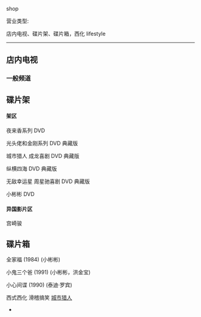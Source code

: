 shop

营业类型:

店内电视、碟片架、碟片箱，西化 lifestyle

<hr>

## 店内电视

### 一般频道

## 碟片架

#### 架区

夜来香系列 DVD

光头佬和金刚系列 DVD 典藏版

城市猎人 成龙喜剧 DVD 典藏版

纵横四海 DVD 典藏版

无敌幸运星 周星驰喜剧 DVD 典藏版

小彬彬 DVD

#### 异国影片区

宫崎骏

## 碟片箱

全家福 (1984) (小彬彬)

小鬼三个爸 (1991) (小彬彬，洪金宝)

小心间谍 (1990) (泰迪·罗宾)

西式西化 滑稽搞笑 [城市](https://movie.douban.com/subject/1295064/)[猎人](http://www.le.com/ptv/vplay/1099588.html)



-
